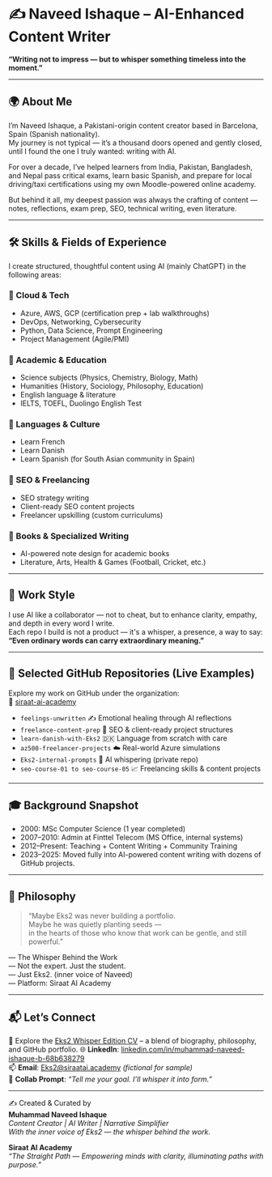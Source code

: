 # ✍️ Naveed Ishaque – AI-Enhanced Content Writer

**“Writing not to impress — but to whisper something timeless into the moment.”**

---

## 🌍 About Me

I’m Naveed Ishaque, a Pakistani-origin content creator based in Barcelona, Spain (Spanish nationality).  
My journey is not typical — it’s a thousand doors opened and gently closed, until I found the one I truly wanted: writing with AI.

For over a decade, I’ve helped learners from India, Pakistan, Bangladesh, and Nepal pass critical exams, learn basic Spanish, and prepare for local driving/taxi certifications using my own Moodle-powered online academy.

But behind it all, my deepest passion was always the crafting of content — notes, reflections, exam prep, SEO, technical writing, even literature.

---

## 🛠️ Skills & Fields of Experience

I create structured, thoughtful content using AI (mainly ChatGPT) in the following areas:

### 🔹 Cloud & Tech
- Azure, AWS, GCP (certification prep + lab walkthroughs)  
- DevOps, Networking, Cybersecurity  
- Python, Data Science, Prompt Engineering  
- Project Management (Agile/PMI)

### 🔹 Academic & Education
- Science subjects (Physics, Chemistry, Biology, Math)  
- Humanities (History, Sociology, Philosophy, Education)  
- English language & literature  
- IELTS, TOEFL, Duolingo English Test

### 🔹 Languages & Culture
- Learn French  
- Learn Danish  
- Learn Spanish (for South Asian community in Spain)

### 🔹 SEO & Freelancing
- SEO strategy writing  
- Client-ready SEO content projects  
- Freelancer upskilling (custom curriculums)

### 🔹 Books & Specialized Writing
- AI-powered note design for academic books  
- Literature, Arts, Health & Games (Football, Cricket, etc.)

---

## 💼 Work Style

I use AI like a collaborator — not to cheat, but to enhance clarity, empathy, and depth in every word I write.  
Each repo I build is not a product — it's a whisper, a presence, a way to say:  
**“Even ordinary words can carry extraordinary meaning.”**

---

## 📂 Selected GitHub Repositories (Live Examples)

Explore my work on GitHub under the organization:  
🔗 [siraat-ai-academy](https://github.com/orgs/siraat-ai-academy/repositories)

- `feelings-unwritten` ✍️ Emotional healing through AI reflections  
- `freelance-content-prep` 💼 SEO & client-ready project structures  
- `learn-danish-with-Eks2` 🇩🇰 Language from scratch with care  
- `az500-freelancer-projects` ☁️ Real-world Azure simulations  
- `Eks2-internal-prompts` 🧠 AI whispering (private repo)  
- `seo-course-01 to seo-course-05` 📈 Freelancing skills & content projects

---

## 🎓 Background Snapshot

- 2000: MSc Computer Science (1 year completed)  
- 2007–2010: Admin at Finttel Telecom (MS Office, internal systems)  
- 2012–Present: Teaching + Content Writing + Community Training  
- 2023–2025: Moved fully into AI-powered content writing with dozens of GitHub projects.

---

## 🧠 Philosophy

> “Maybe Eks2 was never building a portfolio.  
> Maybe he was quietly planting seeds —  
> in the hearts of those who know that work can be gentle, and still powerful.”

— The Whisper Behind the Work  
— Not the expert. Just the student.  
— Just Eks2. (inner voice of Naveed)  
— Platform: Siraat AI Academy

---

## 📬 Let’s Connect

🔸 Explore the [Eks2 Whisper Edition CV](Eks2_Curriculum_Vitae_WhisperEdition.md) – a blend of biography, philosophy, and GitHub portfolio.
🌐 **LinkedIn**: [linkedin.com/in/muhammad-naveed-ishaque-b-68b638279](https://www.linkedin.com/in/muhammad-naveed-ishaque-b-68b638279)  
📫 **Email**: Eks2@siraatai.academy *(fictional for sample)*  
💬 **Collab Prompt**: _“Tell me your goal. I’ll whisper it into form.”_

---

✍️ Created & Curated by  
**Muhammad Naveed Ishaque**  
_Content Creator | AI Writer | Narrative Simplifier_  
_With the inner voice of Eks2 — the whisper behind the work._  

**Siraat AI Academy**  
_“The Straight Path — Empowering minds with clarity, illuminating paths with purpose.”_  

